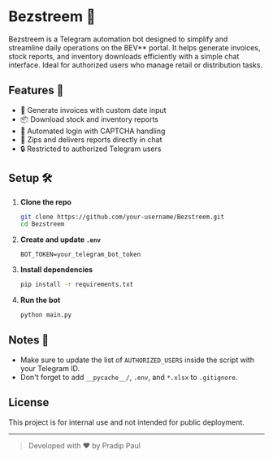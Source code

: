 # Bezstreem 🤖

Bezstreem is a Telegram automation bot designed to simplify and streamline daily operations on the  BEV** portal. It helps generate invoices, stock reports, and inventory downloads efficiently with a simple chat interface. Ideal for authorized users who manage retail or distribution tasks.

## Features 🚀

- 📄 Generate invoices with custom date input
- 📦 Download stock and inventory reports
- 🤖 Automated login with CAPTCHA handling
- 📁 Zips and delivers reports directly in chat
- 🔒 Restricted to authorized Telegram users

## Setup 🛠️

1. **Clone the repo**
   ```bash
   git clone https://github.com/your-username/Bezstreem.git
   cd Bezstreem
   ```

2. **Create and update `.env`**
   ```env
   BOT_TOKEN=your_telegram_bot_token
   ```

3. **Install dependencies**
   ```bash
   pip install -r requirements.txt
   ```

4. **Run the bot**
   ```bash
   python main.py
   ```

## Notes 📌

- Make sure to update the list of `AUTHORIZED_USERS` inside the script with your Telegram ID.
- Don't forget to add `__pycache__/`, `.env`, and `*.xlsx` to `.gitignore`.

## License

This project is for internal use and not intended for public deployment.

---

> Developed with ❤️ by Pradip Paul 

